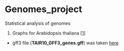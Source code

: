 # Genomes_project
Statistical analysis of genomes
1. Graphs for Arabidopsis thaliana [[1](https://www.ncbi.nlm.nih.gov/pubmed/27774999)]
* gff3 file (**TAIR10_GFF3_genes.gff**) was taken [here](https://www.arabidopsis.org/download/index-auto.jsp?dir=%2Fdownload_files%2FGenes%2FTAIR10_genome_release%2FTAIR10_gff3)
